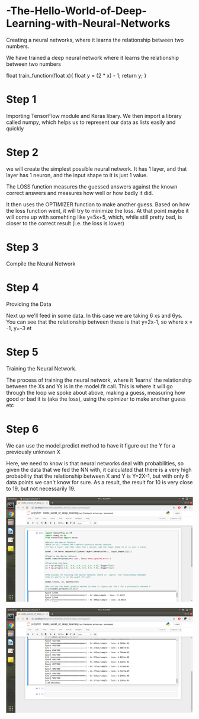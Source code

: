 # -The-Hello-World-of-Deep-Learning-with-Neural-Networks
Creating a neural networks, where it learns the relationship between two numbers.

We have trained a deep neural network where it learns the relationship between two numbers

float train_function(float x){
    float y = (2 * x) - 1;
    return y;
}

# Step 1

Importing TensorFlow module and Keras libary.
We then import a library called numpy, which helps us to represent our data as lists easily and quickly

# Step 2

we will create the simplest possible neural network. It has 1 layer, and that layer has 1 neuron,
and the input shape to it is just 1 value.

The LOSS function measures the guessed answers against the known correct answers and measures 
how well or how badly it did.

It then uses the OPTIMIZER function to make another guess. Based on how the loss function went,
it will try to minimize the loss. At that point maybe it will come up with somehting like y=5x+5, which, while still pretty bad, is closer to the correct result (i.e. the loss is lower)


# Step 3

Compile the Neural Network
  
# Step 4
 
 Providing the Data
 
Next up we'll feed in some data. In this case we are taking 6 xs and 6ys. You can see that the relationship between these is that y=2x-1, so where x = -1, y=-3 et

# Step 5

Training the Neural Network.

The process of training the neural network, where it 'learns' the relationship between the Xs and Ys is in the model.fit call. This is where it will go through the loop we spoke about above, making a guess, measuring how good or bad it is (aka the loss), using the opimizer to make another guess etc


# Step 6

We can use the model.predict method to have it figure out the Y for a previously unknown X

Here, we need to know is that neural networks deal with probabilities, so given the data that we fed the NN with, it calculated that there is a very high probability that the relationship between X and Y is Y=2X-1, but with only 6 data points we can't know for sure. As a result, the result for 10 is very close to 19, but not necessarily 19.


![](/imgs/Training_NN.png)


![](/imgs/Output.png)

